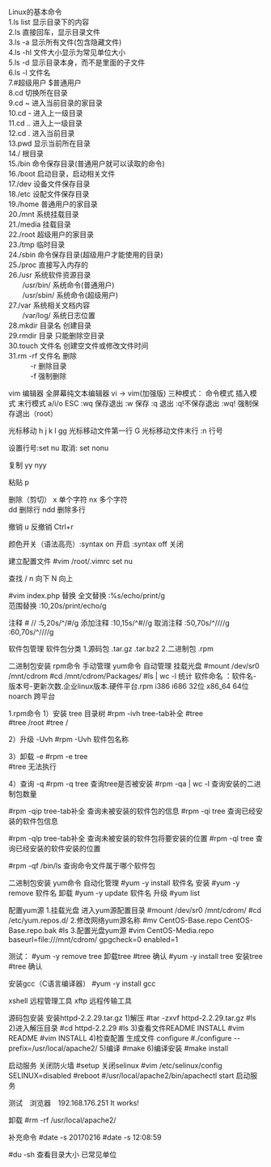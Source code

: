 Linux的基本命令<br>
1.ls list 显示目录下的内容<br>
2.ls 直接回车，显示目录文件<br>
3.ls -a 显示所有文件(包含隐藏文件)<br>
4.ls -hl 文件大小显示为常见单位大小<br>
5.ls -d 显示目录本身，而不是里面的子文件<br>
6.ls -l 文件名<br>
7.#超级用户 $普通用户<br>
8.cd 切换所在目录<br>
9.cd ~ 进入当前目录的家目录<br>
10.cd - 进入上一级目录<br>
11.cd .. 进入上一级目录<br>
12.cd . 进入当前目录<br>
13.pwd 显示当前所在目录<br>
14./ 根目录<br>
15./bin 命令保存目录(普通用户就可以读取的命令)<br>
16./boot 启动目录，启动相关文件<br>
17./dev 设备文件保存目录<br>
18./etc 设配文件保存目录<br>
19./home 普通用户的家目录<br>
20./mnt 系统挂载目录<br>
21./media 挂载目录<br>
22./root 超级用户的家目录<br>
23./tmp 临时目录<br>
24./sbin 命令保存目录(超级用户才能使用的目录)<br>
25./proc 直接写入内存的<br>
26./usr 系统软件资源目录<br>
&nbsp;&nbsp;&nbsp;&nbsp;&nbsp;&nbsp;&nbsp;/usr/bin/ 系统命令(普通用户)<br>
&nbsp;&nbsp;&nbsp;&nbsp;&nbsp;&nbsp;&nbsp;/usr/sbin/ 系统命令(超级用户)<br>
27./var 系统相关文档内容<br>
&nbsp;&nbsp;&nbsp;&nbsp;&nbsp;&nbsp;&nbsp;/var/log/ 系统日志位置<br>
28.mkdir 目录名  创建目录<br>
29.rmdir 目录 只能删除空目录<br>
30.touch 文件名 创建空文件或修改文件时间<br>
31.rm -rf 文件名 删除<br>
&nbsp;&nbsp;&nbsp;&nbsp;&nbsp;&nbsp;&nbsp;&nbsp;&nbsp;&nbsp;&nbsp;-r 删除目录<br>
&nbsp;&nbsp;&nbsp;&nbsp;&nbsp;&nbsp;&nbsp;&nbsp;&nbsp;&nbsp;&nbsp;-f 强制删除<br>



vim 编辑器
全屏幕纯文本编辑器
vi -> vim(加强版)
三种模式：   命令模式    插入模式    末行模式
             a/i/o       ESC         :wq 保存退出 :w 保存 
                                     :q 退出  :q!不保存退出
                                     :wq! 强制保存退出（root）

光标移动  h j k l    gg 光标移动文件第一行  G 光标移动文件末行 :n 行号

设置行号:set nu   取消: set nonu  

复制 yy  nyy      

粘贴 p

删除（剪切）  x  单个字符  nx 多个字符  
     	     dd  删除行   ndd 删除多行

撤销 u    反撤销 Ctrl+r  

颜色开关（语法高亮）:syntax on    开启   :syntax off  关闭

建立配置文件 
#vim /root/.vimrc
set nu

查找  /   n 向下   N 向上

#vim index.php
替换  全文替换 :%s/echo/print/g  
      范围替换 :10,20s/print/echo/g

注释 #   //
     :5,20s/^/#/g   添加注释   :10,15s/^#//g  取消注释
     :50,70s/^/\/\//g          :60,70s/^\/\///g
 
软件包管理
软件包分类   1.源码包  .tar.gz   .tar.bz2 
             2.二进制包 .rpm

二进制包安装    rpm命令 手动管理     yum命令  自动管理
挂载光盘
#mount /dev/sr0 /mnt/cdrom
#cd /mnt/cdrom/Packages/
#ls | wc -l  统计
软件命名 ：软件名-版本号-更新次数.企业linux版本.硬件平台.rpm 
                                               i386 i686 32位 
                                               x86_64   64位
					       noarch  跨平台

1.rpm命令
1）安装 tree 目录树
#rpm -ivh  tree-tab补全
#tree     
#tree /root
#tree  /     

2）升级 -Uvh
#rpm -Uvh   软件包名称

3）卸载 -e
#rpm -e  tree   
#tree  无法执行

4）查询 -q 
#rpm  -q   tree  查询tree是否被安装
#rpm  -qa | wc -l 查询安装的二进制包数量

#rpm -qip tree-tab补全  查询未被安装的软件包的信息
#rpm -qi  tree  查询已经安装的软件包信息

#rpm -qlp tree-tab补全  查询未被安装的软件包将要安装的位置
#rpm -ql  tree   查询已经安装的软件安装的位置

#rpm -qf  /bin/ls  查询命令文件属于哪个软件包

二进制包安装 yum命令 自动化管理
#yum -y install  软件名   安装
#yum -y remove   软件名   卸载
#yum -y update   软件名   升级
#yum list  

配置yum源 
1.挂载光盘 进入yum源配置目录
#mount /dev/sr0 /mnt/cdrom/
#cd /etc/yum.repos.d/
2.修改网络yum源名称
#mv CentOS-Base.repo  CentOS-Base.repo.bak
#ls
3.配置光盘yum源
#vim CentOS-Media.repo
baseurl=file:///mnt/cdrom/
gpgcheck=0
enabled=1

测试：
#yum -y remove tree  卸载tree
#tree 确认
#yum -y install tree  安装tree
#tree 确认

安装gcc（C语言编译器）
#yum -y install gcc

xshell  远程管理工具 
xftp    远程传输工具 


源码包安装
安装httpd-2.2.29.tar.gz 
1)解压
#tar -zxvf  httpd-2.2.29.tar.gz 
#ls
2)进入解压目录
#cd httpd-2.2.29
#ls 
3)查看文件README  INSTALL
#vim README
#vim INSTALL
4)检查配置 生成文件 configure
#./configure --prefix=/usr/local/apache2/
5)编译
#make 
6)编译安装
#make install  

启动服务
关闭防火墙  #setup
关闭selinux #vim /etc/selinux/config
            SELINUX=disabled
            #reboot
#/usr/local/apache2/bin/apachectl start  启动服务

测试　浏览器　192.168.176.251   It works! 

卸载
#rm -rf /usr/local/apache2/ 

补充命令
#date  -s 20170216
#date  -s 12:08:59

#du  -sh   查看目录大小  已常见单位





















